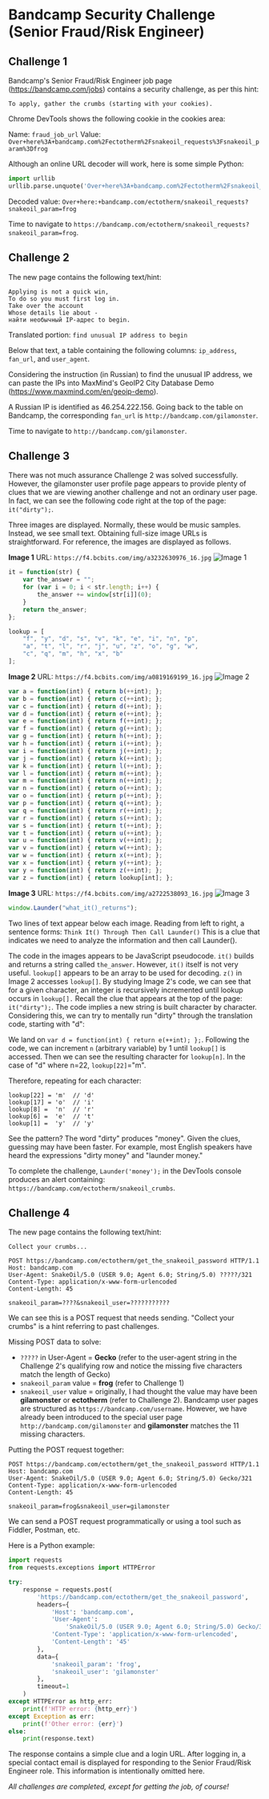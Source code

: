 # Bandcamp Security Challenge (Senior Fraud/Risk Engineer)

## Challenge 1

Bandcamp's Senior Fraud/Risk Engineer job page (<https://bandcamp.com/jobs>) contains a security challenge, as per this hint:

`To apply, gather the crumbs (starting with your cookies).`

Chrome DevTools shows the following cookie in the cookies area:

Name: `fraud_job_url` 
Value: `Over+here%3A+bandcamp.com%2Fectotherm%2Fsnakeoil_requests%3Fsnakeoil_param%3Dfrog`

Although an online URL decoder will work, here is some simple Python:

```python
import urllib
urllib.parse.unquote('Over+here%3A+bandcamp.com%2Fectotherm%2Fsnakeoil_requests%3Fsnakeoil_param%3Dfrog')
```
Decoded value: `Over+here:+bandcamp.com/ectotherm/snakeoil_requests?snakeoil_param=frog`

Time to navigate to `https://bandcamp.com/ectotherm/snakeoil_requests?snakeoil_param=frog`.

## Challenge 2

The new page contains the following text/hint:

```
Applying is not a quick win,
To do so you must first log in.
Take over the account
Whose details lie about -
найти необычный IP-адрес to begin.
```
Translated portion: `find unusual IP address to begin`

Below that text, a table containing the following columns: `ip_address`, `fan_url`, and `user_agent`.

Considering the instruction (in Russian) to find the unusual IP address, we can paste the IPs into MaxMind's GeoIP2 City Database Demo (https://www.maxmind.com/en/geoip-demo).

A Russian IP is identified as 46.254.222.156. Going back to the table on Bandcamp, the corresponding `fan_url` is `http://bandcamp.com/gilamonster`.

Time to navigate to `http://bandcamp.com/gilamonster`.

## Challenge 3

There was not much assurance Challenge 2 was solved successfully. However, the gilamonster user profile page appears to provide plenty of clues that we are viewing another challenge and not an ordinary user page. In fact, we can see the following code right at the top of the page: `it("dirty");`.

Three images are displayed. Normally, these would be music samples. Instead, we see small text. Obtaining full-size image URLs is straightforward. For reference, the images are displayed as follows.

**Image 1**
URL: `https://f4.bcbits.com/img/a3232630976_16.jpg`
![Image 1](https://f4.bcbits.com/img/a3232630976_16.jpg)
```javascript
it = function(str) {
	var the_answer = "";
	for (var i = 0; i < str.length; i++) {
		the_answer += window[str[i]](0);
	}
	return the_answer;
};

lookup = [
	"f", "y", "d", "s", "v", "k", "e", "i", "n", "p",
	"a", "t", "l", "r", "j", "u", "z", "o", "g", "w",
	"c", "q", "m", "h", "x", "b"
];
```

**Image 2**
URL: `https://f4.bcbits.com/img/a0819169199_16.jpg`
![Image 2](https://f4.bcbits.com/img/a0819169199_16.jpg)
```javascript
var a = function(int) { return b(++int); }; 
var b = function(int) { return c(++int); }; 
var c = function(int) { return d(++int); };
var d = function(int) { return e(++int); }; 
var e = function(int) { return f(++int); }; 
var f = function(int) { return g(++int); };
var g = function(int) { return h(++int); }; 
var h = function(int) { return i(++int); }; 
var i = function(int) { return j(++int); };
var j = function(int) { return k(++int); }; 
var k = function(int) { return l(++int); }; 
var l = function(int) { return m(++int); }; 
var m = function(int) { return n(++int); };
var n = function(int) { return o(++int); };
var o = function(int) { return p(++int); }; 
var p = function(int) { return q(++int); }; 
var q = function(int) { return r(++int); }; 
var r = function(int) { return s(++int); }; 
var s = function(int) { return t(++int); }; 
var t = function(int) { return u(++int); }; 
var u = function(int) { return v(++int); }; 
var v = function(int) { return w(++int); }; 
var w = function(int) { return x(++int); }; 
var x = function(int) { return y(++int); }; 
var y = function(int) { return z(++int); }; 
var z = function(int) { return lookup[int]; }; 
```

**Image 3**
URL: `https://f4.bcbits.com/img/a2722538093_16.jpg`
![Image 3](https://f4.bcbits.com/img/a2722538093_16.jpg)

```javascript
window.Launder("what_it()_returns");
```

Two lines of text appear below each image. Reading from left to right, a sentence forms: `Think It() Through Then Call Launder()` This is a clue that indicates we need to analyze the information and then call Launder(). 

The code in the images appears to be JavaScript pseudocode. `it()` builds and returns a string called `the_answer`. However, `it()` itself is not very useful. `lookup[]` appears to be an array to be used for decoding. `z()` in Image 2 accesses `lookup[]`. By studying Image 2's code, we can see that for a given character, an integer is recursively incremented until lookup occurs in `lookup[].` Recall the clue that appears at the top of the page: `it("dirty");`. The code implies a new string is built character by character. Considering this, we can try to mentally run "dirty" through the translation code, starting with "d":

We land on `var d = function(int) { return e(++int); };`. Following the code, we can increment `n` (arbitrary variable) by 1 until `lookup[]` is accessed. Then we can see the resulting character for `lookup[n]`. In the case of "d" where n=22, `lookup[22]`="m".

Therefore, repeating for each character:

```
lookup[22] = 'm'  // 'd'
lookup[17] = 'o'  // 'i'
lookup[8] =  'n'  // 'r'
lookup[6] =  'e'  // 't'
lookup[1] =  'y'  // 'y'
```

See the pattern? The word "dirty" produces "money". Given the clues, guessing may have been faster. For example, most English speakers have heard the expressions "dirty money" and "launder money." 

To complete the challenge, `Launder('money');` in the DevTools console produces an alert containing: `https://bandcamp.com/ectotherm/snakeoil_crumbs`.

## Challenge 4

The new page contains the following text/hint:

`Collect your crumbs...`

```
POST https://bandcamp.com/ectotherm/get_the_snakeoil_password HTTP/1.1
Host: bandcamp.com
User-Agent: SnakeOil/5.0 (USER 9.0; Agent 6.0; String/5.0) ?????/321
Content-Type: application/x-www-form-urlencoded
Content-Length: 45

snakeoil_param=????&snakeoil_user=???????????
```

We can see this is a POST request that needs sending. "Collect your crumbs" is a hint referring to past challenges. 

Missing POST data to solve:
* `?????` in User-Agent = **Gecko** (refer to the user-agent string in the Challenge 2's qualifying row and notice the missing five characters match the length of Gecko)
* `snakeoil_param` value = **frog** (refer to Challenge 1)
* `snakeoil_user` value = originally, I had thought the value may have been **gilamonster** or **ectotherm** (refer to Challenge 2). Bandcamp user pages are structured as `https://bandcamp.com/username`. However, we have already been introduced to the special user page `http://bandcamp.com/gilamonster` and **gilamonster** matches the 11 missing characters.

Putting the POST request together:

```
POST https://bandcamp.com/ectotherm/get_the_snakeoil_password HTTP/1.1
Host: bandcamp.com
User-Agent: SnakeOil/5.0 (USER 9.0; Agent 6.0; String/5.0) Gecko/321
Content-Type: application/x-www-form-urlencoded
Content-Length: 45

snakeoil_param=frog&snakeoil_user=gilamonster
```

We can send a POST request programmatically or using a tool such as Fiddler, Postman, etc.

Here is a Python example:

```python
import requests
from requests.exceptions import HTTPError

try:
    response = requests.post(
        'https://bandcamp.com/ectotherm/get_the_snakeoil_password',
        headers={
            'Host': 'bandcamp.com',
            'User-Agent':
                'SnakeOil/5.0 (USER 9.0; Agent 6.0; String/5.0) Gecko/321',
            'Content-Type': 'application/x-www-form-urlencoded',
            'Content-Length': '45'
        },
        data={
            'snakeoil_param': 'frog',
            'snakeoil_user': 'gilamonster'
        },
        timeout=1
    )
except HTTPError as http_err:
    print(f'HTTP error: {http_err}')
except Exception as err:
    print(f'Other error: {err}')
else:
    print(response.text)
```

The response contains a simple clue and a login URL. After logging in, a special contact email is displayed for responding to the Senior Fraud/Risk Engineer role. This information is intentionally omitted here.

*All challenges are completed, except for getting the job, of course!*

